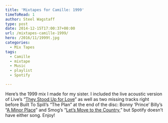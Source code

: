 ```yaml
---
title: 'Mixtapes for Camille: 1999'
timeToRead: 1 
author: Steel Wagstaff
type: post
date: 2014-12-15T17:00:37+00:00
url: /mixtapes-camille-1999/
hero: /2016/11/1999t.jpg
categories:
  - Mix Tapes
tags:
  - Camille
  - mixtape
  - Music
  - playlist
  - Spotify

---
```

Here&#8217;s the 1999 mix I made for my sister. I included the live acoustic version of Live&#8217;s &#8220;<a href="https://www.youtube.com/watch?v=htdwtTdJd7g#t=0m06s" target="_blank">They Stood Up for Love</a>&#8221; as well as two missing tracks right before Built To Spill&#8217;s &#8220;The Plan&#8221; at the end of the disc: Bonny &#8216;Prince&#8217; Billy&#8217;s &#8220;<a href="https://www.youtube.com/watch?v=GHFldNEkwSc" target="_blank">A Minor Place</a>&#8221; and Smog&#8217;s &#8220;<a href="https://www.youtube.com/watch?v=i9KcVRwRfkk" target="_blank">Let&#8217;s Move to the Country</a>,&#8221; but Spotify doesn&#8217;t have either song. Enjoy!